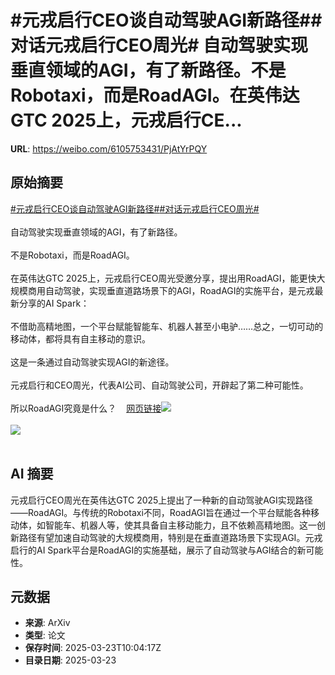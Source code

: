 # #元戎启行CEO谈自动驾驶AGI新路径##对话元戎启行CEO周光# 自动驾驶实现垂直领域的AGI，有了新路径。不是Robotaxi，而是RoadAGI。在英伟达GTC 2025上，元戎启行CE...

**URL**: https://weibo.com/6105753431/PjAtYrPQY

## 原始摘要

<a href="https://m.weibo.cn/search?containerid=231522type%3D1%26t%3D10%26q%3D%23%E5%85%83%E6%88%8E%E5%90%AF%E8%A1%8CCEO%E8%B0%88%E8%87%AA%E5%8A%A8%E9%A9%BE%E9%A9%B6AGI%E6%96%B0%E8%B7%AF%E5%BE%84%23&amp;extparam=%23%E5%85%83%E6%88%8E%E5%90%AF%E8%A1%8CCEO%E8%B0%88%E8%87%AA%E5%8A%A8%E9%A9%BE%E9%A9%B6AGI%E6%96%B0%E8%B7%AF%E5%BE%84%23" data-hide=""><span class="surl-text">#元戎启行CEO谈自动驾驶AGI新路径#</span></a><a href="https://m.weibo.cn/search?containerid=231522type%3D1%26t%3D10%26q%3D%23%E5%AF%B9%E8%AF%9D%E5%85%83%E6%88%8E%E5%90%AF%E8%A1%8CCEO%E5%91%A8%E5%85%89%23&amp;extparam=%23%E5%AF%B9%E8%AF%9D%E5%85%83%E6%88%8E%E5%90%AF%E8%A1%8CCEO%E5%91%A8%E5%85%89%23" data-hide=""><span class="surl-text">#对话元戎启行CEO周光#</span></a> <br><br>自动驾驶实现垂直领域的AGI，有了新路径。<br><br>不是Robotaxi，而是RoadAGI。<br><br>在英伟达GTC 2025上，元戎启行CEO周光受邀分享，提出用RoadAGI，能更快大规模商用自动驾驶，实现垂直道路场景下的AGI，RoadAGI的实施平台，是元戎最新分享的AI Spark：<br><br>不借助高精地图，一个平台赋能智能车、机器人甚至小电驴……总之，一切可动的移动体，都将具有自主移动的意识。<br><br>这是一条通过自动驾驶实现AGI的新途径。<br><br>元戎启行和CEO周光，代表AI公司、自动驾驶公司，开辟起了第二种可能性。<br><br>所以RoadAGI究竟是什么？<a href="https://weibo.cn/sinaurl?u=https%3A%2F%2Fmp.weixin.qq.com%2Fs%2FkrR9dqehKS8IRB6aNZNByg" data-hide=""><span class="url-icon"><img style="width: 1rem;height: 1rem" src="https://h5.sinaimg.cn/upload/2015/09/25/3/timeline_card_small_web_default.png" referrerpolicy="no-referrer"></span><span class="surl-text">网页链接</span></a><img style="" src="https://tvax2.sinaimg.cn/large/006Fd7o3ly1hzoponjb26j30ms0cwagc.jpg" referrerpolicy="no-referrer"><br><br><img style="" src="https://tvax3.sinaimg.cn/large/006Fd7o3ly1hzopons8o3j30u00gp154.jpg" referrerpolicy="no-referrer"><br><br>

## AI 摘要

元戎启行CEO周光在英伟达GTC 2025上提出了一种新的自动驾驶AGI实现路径——RoadAGI。与传统的Robotaxi不同，RoadAGI旨在通过一个平台赋能各种移动体，如智能车、机器人等，使其具备自主移动能力，且不依赖高精地图。这一创新路径有望加速自动驾驶的大规模商用，特别是在垂直道路场景下实现AGI。元戎启行的AI Spark平台是RoadAGI的实施基础，展示了自动驾驶与AGI结合的新可能性。

## 元数据

- **来源**: ArXiv
- **类型**: 论文
- **保存时间**: 2025-03-23T10:04:17Z
- **目录日期**: 2025-03-23
